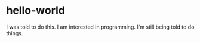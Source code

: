 # hello-world
I was told to do this.
I am interested in programming. I'm still being told to do things.
